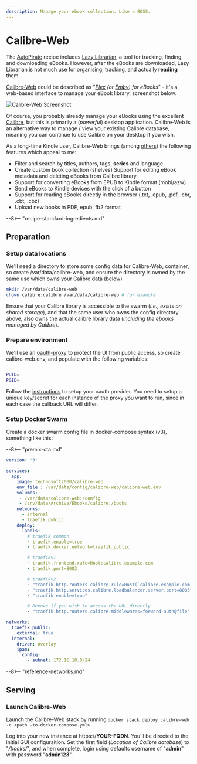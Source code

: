```yaml
---
description: Manage your ebook collection. Like a BOSS.
---
```


# Calibre-Web

The [AutoPirate](/recipes/autopirate/) recipe includes [Lazy Librarian](https://github.com/itsmegb/LazyLibrarian), a tool for tracking, finding, and downloading eBooks. However, after the eBooks are downloaded, Lazy Librarian is not much use for organising, tracking, and actually **reading** them.

[Calibre-Web](https://github.com/janeczku/calibre-web) could be described as "_[Plex](/recipes/plex/) (or [Emby](/recipes/emby/)) for eBooks_" - it's a web-based interface to manage your eBook library, screenshot below:

![Calibre-Web Screenshot](../images/calibre-web.png)

Of course, you probably already manage your eBooks using the excellent [Calibre](https://calibre-ebook.com/), but this is primarily a (_powerful_) desktop application. Calibre-Web is an alternative way to manage / view your existing Calibre database, meaning you can continue to use Calibre on your desktop if you wish.

As a long-time Kindle user, Calibre-Web brings (among [others](https://github.com/janeczku/calibre-web)) the following features which appeal to me:

* Filter and search by titles, authors, tags, **series** and language
* Create custom book collection (shelves)
Support for editing eBook metadata and deleting eBooks from Calibre library
* Support for converting eBooks from EPUB to Kindle format (mobi/azw)
* Send eBooks to Kindle devices with the click of a button
* Support for reading eBooks directly in the browser (.txt, .epub, .pdf, .cbr, .cbt, .cbz)
* Upload new books in PDF, epub, fb2 format

--8<-- "recipe-standard-ingredients.md"

## Preparation

### Setup data locations

We'll need a directory to store some config data for Calibre-Web, container, so create /var/data/calibre-web, and ensure the directory is owned by the same use which owns your Calibre data (below)

```bash
mkdir /var/data/calibre-web
chown calibre:calibre /var/data/calibre-web # for example
```

Ensure that your Calibre library is accessible to the swarm (_i.e., exists on shared storage_), and that the same user who owns the config directory above, also owns the actual calibre library data (_including the ebooks managed by Calibre_).

### Prepare environment

We'll use an [oauth-proxy](/reference/oauth_proxy/) to protect the UI from public access, so create calibre-web.env, and populate with the following variables:

```bash

PUID=
PGID=
```

Follow the [instructions](https://github.com/bitly/oauth2_proxy) to setup your oauth provider. You need to setup a unique key/secret for each instance of the proxy you want to run, since in each case the callback URL will differ.

### Setup Docker Swarm

Create a docker swarm config file in docker-compose syntax (v3), something like this:

--8<-- "premix-cta.md"

```yaml
version: '3'

services:
  app:
    image: technosoft2000/calibre-web
    env_file : /var/data/config/calibre-web/calibre-web.env
    volumes:
     - /var/data/calibre-web:/config
     - /srv/data/Archive/Ebooks/calibre:/books
    networks:
      - internal
      - traefik_public
    deploy:
      labels:
        # traefik common
        - traefik.enable=true
        - traefik.docker.network=traefik_public

        # traefikv1
        - traefik.frontend.rule=Host:calibre.example.com
        - traefik.port=8083     

        # traefikv2
        - "traefik.http.routers.calibre.rule=Host(`calibre.example.com`)"
        - "traefik.http.services.calibre.loadbalancer.server.port=8083"
        - "traefik.enable=true"

        # Remove if you wish to access the URL directly
        - "traefik.http.routers.calibre.middlewares=forward-auth@file"

networks:
  traefik_public:
    external: true
  internal:
    driver: overlay
    ipam:
      config:
        - subnet: 172.16.18.0/24
```

--8<-- "reference-networks.md"

## Serving

### Launch Calibre-Web

Launch the Calibre-Web stack by running ```docker stack deploy calibre-web -c <path -to-docker-compose.yml>```

Log into your new instance at https://**YOUR-FQDN**. You'll be directed to the initial GUI configuraition. Set the first field (_Location of Calibre database_) to "_/books/_", and when complete, login using defaults username of "**admin**" with password "**admin123**".

[^1]: Yes, Calibre does provide a server component. But it's not as fully-featured as Calibre-Web (_i.e., you can't use it to send ebooks directly to your Kindle_)
[^2]: A future enhancement might be integrating this recipe with the filestore for [NextCloud](/recipes/nextcloud/), so that the desktop database (Calibre) can be kept synced with Calibre-Web.
[^3]: If you plan to use calibre-web to send `.mobi` files to your Kindle via `@kindle.com` email addresses, be sure to add the sending address to the "[Approved Personal Documents Email List](https://www.amazon.com/hz/mycd/myx#/home/settings/payment)"
--8<-- "recipe-footer.md"
